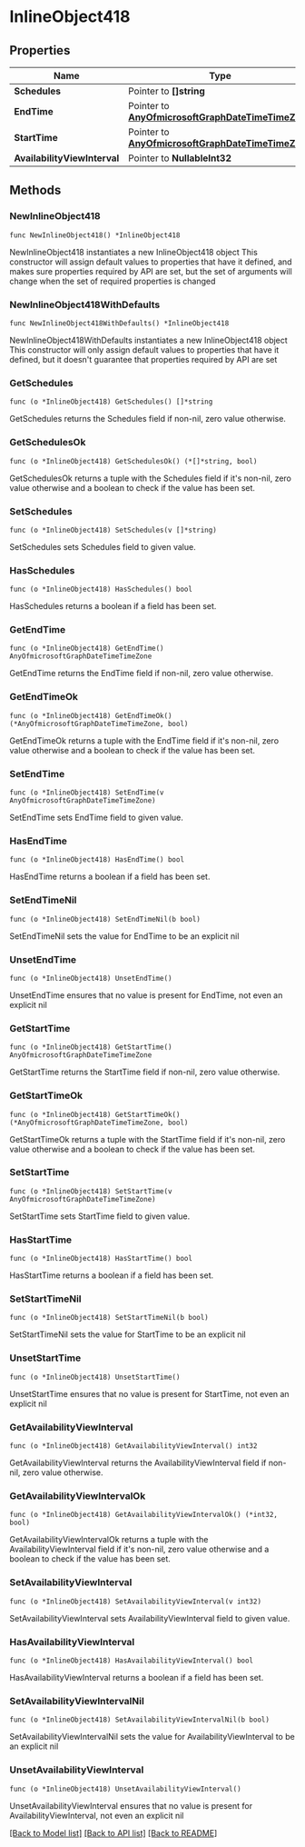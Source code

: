 # InlineObject418

## Properties

Name | Type | Description | Notes
------------ | ------------- | ------------- | -------------
**Schedules** | Pointer to **[]string** |  | [optional] 
**EndTime** | Pointer to [**AnyOfmicrosoftGraphDateTimeTimeZone**](anyOf&lt;microsoft.graph.dateTimeTimeZone&gt;.md) |  | [optional] 
**StartTime** | Pointer to [**AnyOfmicrosoftGraphDateTimeTimeZone**](anyOf&lt;microsoft.graph.dateTimeTimeZone&gt;.md) |  | [optional] 
**AvailabilityViewInterval** | Pointer to **NullableInt32** |  | [optional] 

## Methods

### NewInlineObject418

`func NewInlineObject418() *InlineObject418`

NewInlineObject418 instantiates a new InlineObject418 object
This constructor will assign default values to properties that have it defined,
and makes sure properties required by API are set, but the set of arguments
will change when the set of required properties is changed

### NewInlineObject418WithDefaults

`func NewInlineObject418WithDefaults() *InlineObject418`

NewInlineObject418WithDefaults instantiates a new InlineObject418 object
This constructor will only assign default values to properties that have it defined,
but it doesn't guarantee that properties required by API are set

### GetSchedules

`func (o *InlineObject418) GetSchedules() []*string`

GetSchedules returns the Schedules field if non-nil, zero value otherwise.

### GetSchedulesOk

`func (o *InlineObject418) GetSchedulesOk() (*[]*string, bool)`

GetSchedulesOk returns a tuple with the Schedules field if it's non-nil, zero value otherwise
and a boolean to check if the value has been set.

### SetSchedules

`func (o *InlineObject418) SetSchedules(v []*string)`

SetSchedules sets Schedules field to given value.

### HasSchedules

`func (o *InlineObject418) HasSchedules() bool`

HasSchedules returns a boolean if a field has been set.

### GetEndTime

`func (o *InlineObject418) GetEndTime() AnyOfmicrosoftGraphDateTimeTimeZone`

GetEndTime returns the EndTime field if non-nil, zero value otherwise.

### GetEndTimeOk

`func (o *InlineObject418) GetEndTimeOk() (*AnyOfmicrosoftGraphDateTimeTimeZone, bool)`

GetEndTimeOk returns a tuple with the EndTime field if it's non-nil, zero value otherwise
and a boolean to check if the value has been set.

### SetEndTime

`func (o *InlineObject418) SetEndTime(v AnyOfmicrosoftGraphDateTimeTimeZone)`

SetEndTime sets EndTime field to given value.

### HasEndTime

`func (o *InlineObject418) HasEndTime() bool`

HasEndTime returns a boolean if a field has been set.

### SetEndTimeNil

`func (o *InlineObject418) SetEndTimeNil(b bool)`

 SetEndTimeNil sets the value for EndTime to be an explicit nil

### UnsetEndTime
`func (o *InlineObject418) UnsetEndTime()`

UnsetEndTime ensures that no value is present for EndTime, not even an explicit nil
### GetStartTime

`func (o *InlineObject418) GetStartTime() AnyOfmicrosoftGraphDateTimeTimeZone`

GetStartTime returns the StartTime field if non-nil, zero value otherwise.

### GetStartTimeOk

`func (o *InlineObject418) GetStartTimeOk() (*AnyOfmicrosoftGraphDateTimeTimeZone, bool)`

GetStartTimeOk returns a tuple with the StartTime field if it's non-nil, zero value otherwise
and a boolean to check if the value has been set.

### SetStartTime

`func (o *InlineObject418) SetStartTime(v AnyOfmicrosoftGraphDateTimeTimeZone)`

SetStartTime sets StartTime field to given value.

### HasStartTime

`func (o *InlineObject418) HasStartTime() bool`

HasStartTime returns a boolean if a field has been set.

### SetStartTimeNil

`func (o *InlineObject418) SetStartTimeNil(b bool)`

 SetStartTimeNil sets the value for StartTime to be an explicit nil

### UnsetStartTime
`func (o *InlineObject418) UnsetStartTime()`

UnsetStartTime ensures that no value is present for StartTime, not even an explicit nil
### GetAvailabilityViewInterval

`func (o *InlineObject418) GetAvailabilityViewInterval() int32`

GetAvailabilityViewInterval returns the AvailabilityViewInterval field if non-nil, zero value otherwise.

### GetAvailabilityViewIntervalOk

`func (o *InlineObject418) GetAvailabilityViewIntervalOk() (*int32, bool)`

GetAvailabilityViewIntervalOk returns a tuple with the AvailabilityViewInterval field if it's non-nil, zero value otherwise
and a boolean to check if the value has been set.

### SetAvailabilityViewInterval

`func (o *InlineObject418) SetAvailabilityViewInterval(v int32)`

SetAvailabilityViewInterval sets AvailabilityViewInterval field to given value.

### HasAvailabilityViewInterval

`func (o *InlineObject418) HasAvailabilityViewInterval() bool`

HasAvailabilityViewInterval returns a boolean if a field has been set.

### SetAvailabilityViewIntervalNil

`func (o *InlineObject418) SetAvailabilityViewIntervalNil(b bool)`

 SetAvailabilityViewIntervalNil sets the value for AvailabilityViewInterval to be an explicit nil

### UnsetAvailabilityViewInterval
`func (o *InlineObject418) UnsetAvailabilityViewInterval()`

UnsetAvailabilityViewInterval ensures that no value is present for AvailabilityViewInterval, not even an explicit nil

[[Back to Model list]](../README.md#documentation-for-models) [[Back to API list]](../README.md#documentation-for-api-endpoints) [[Back to README]](../README.md)


